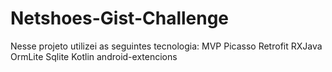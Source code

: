 # Netshoes-Gist-Challenge

Nesse projeto utilizei as seguintes tecnologia:
MVP
Picasso
Retrofit
RXJava
OrmLite Sqlite
Kotlin
android-extencions
